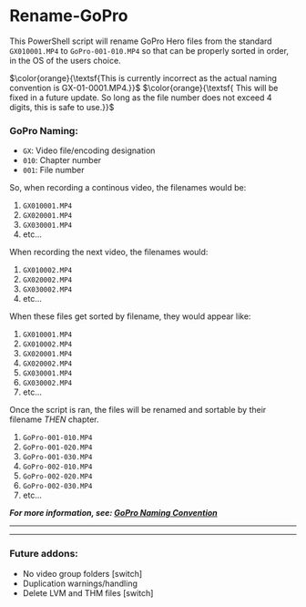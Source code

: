 # Rename-GoPro
This PowerShell script will rename GoPro Hero files from the standard `GX010001.MP4` to `GoPro-001-010.MP4` so that can be properly sorted in order, in the OS of the users choice.

$\color{orange}{\textsf{This is currently incorrect as the actual naming convention is GX-01-0001.MP4.}}$
$\color{orange}{\textsf{ This will be fixed in a future update. So long as the file number does not exceed 4 digits, this is safe to use.}}$

### GoPro Naming:
- `GX`: Video file/encoding designation
- `010`: Chapter number
- `001`: File number

So, when recording a continous video, the filenames would be:

1. `GX010001.MP4`
2. `GX020001.MP4`
3. `GX030001.MP4`
4. etc...

When recording the next video, the filenames would:

1. `GX010002.MP4`
2. `GX020002.MP4`
3. `GX030002.MP4`
4. etc...

When these files get sorted by filename, they would appear like:

1. `GX010001.MP4`
2. `GX010002.MP4`
3. `GX020001.MP4`
4. `GX020002.MP4`
5. `GX030001.MP4`
6. `GX030002.MP4`
7. etc...

Once the script is ran, the files will be renamed and sortable by their filename *THEN* chapter.

1. `GoPro-001-010.MP4`
2. `GoPro-001-020.MP4`
3. `GoPro-001-030.MP4`
4. `GoPro-002-010.MP4`
5. `GoPro-002-020.MP4`
6. `GoPro-002-030.MP4`
7. etc...

***For more information, see: [GoPro Naming Convention](https://community.gopro.com/s/article/GoPro-Camera-File-Naming-Convention?language=en_US)***

---
---
### Future addons:
- No video group folders \[switch\]
- Duplication warnings/handling
- Delete LVM and THM files \[switch\]